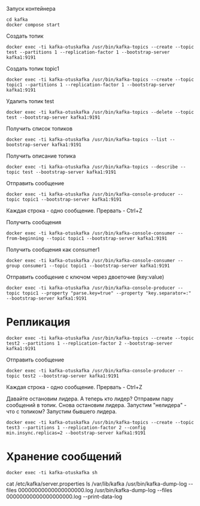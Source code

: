 Запуск контейнера
```shell
cd kafka
docker compose start
```

Создать топик
```shell
docker exec -ti kafka-otuskafka /usr/bin/kafka-topics --create --topic test --partitions 1 --replication-factor 1 --bootstrap-server kafka1:9191
```

Создать топик topic1
```shell
docker exec -ti kafka-otuskafka /usr/bin/kafka-topics --create --topic topic1 --partitions 1 --replication-factor 1 --bootstrap-server kafka1:9191
```

Удалить топик test
```shell
docker exec -ti kafka-otuskafka /usr/bin/kafka-topics --delete --topic test --bootstrap-server kafka1:9191
```

Получить список топиков
```shell
docker exec -ti kafka-otuskafka /usr/bin/kafka-topics --list --bootstrap-server kafka1:9191
```

Получить описание топика
```shell
docker exec -ti kafka-otuskafka /usr/bin/kafka-topics --describe --topic test --bootstrap-server kafka1:9191
```

Отправить сообщение
```shell
docker exec -ti kafka-otuskafka /usr/bin/kafka-console-producer --topic topic1 --bootstrap-server kafka1:9191
```
Каждая строка - одно сообщение. Прервать - Ctrl+Z

Получить сообщения
```shell
docker exec -ti kafka-otuskafka /usr/bin/kafka-console-consumer --from-beginning --topic topic1 --bootstrap-server kafka1:9191 
```

Получить сообщения как consumer1
```shell
docker exec -ti kafka-otuskafka /usr/bin/kafka-console-consumer --group consumer1 --topic topic1 --bootstrap-server kafka1:9191 
```

Отправить сообщение c ключом через двоеточие (key:value)
```shell
docker exec -ti kafka-otuskafka /usr/bin/kafka-console-producer --topic topic1 --property "parse.key=true" --property "key.separator=:" --bootstrap-server kafka1:9191
```


# Репликация

```shell
docker exec -ti kafka-otuskafka /usr/bin/kafka-topics --create --topic test2 --partitions 1 --replication-factor 2 --bootstrap-server kafka1:9191
```

Отправить сообщение
```shell
docker exec -ti kafka-otuskafka /usr/bin/kafka-console-producer --topic test2 --bootstrap-server kafka1:9191
```
Каждая строка - одно сообщение. Прервать - Ctrl+Z


Давайте остановим лидера. А теперь кто лидер?
Отправим пару сообщений в топик.
Снова остановим лидера. Запустим "нелидера" - что с топиком?
Запустим бывшего лидера.

```shell
docker exec -ti kafka-otuskafka /usr/bin/kafka-topics --create --topic test3 --partitions 1 --replication-factor 2 --config min.insync.replicas=2 --bootstrap-server kafka1:9191
```

# Хранение сообщений

```shell
docker exec -ti kafka-otuskafka sh
```

cat /etc/kafka/server.properties
ls /var/lib/kafka
/usr/bin/kafka-dump-log --files 00000000000000000000.log
/usr/bin/kafka-dump-log --files 00000000000000000000.log --print-data-log